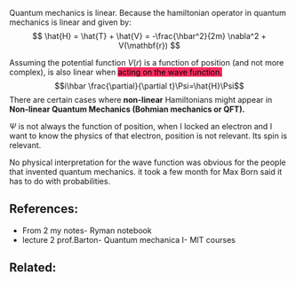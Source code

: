 
Quantum mechanics is linear. Because the hamiltonian operator in quantum mechanics is linear and given by:
$$
\hat{H} = \hat{T} + \hat{V} = -\frac{\hbar^2}{2m} \nabla^2 + V(\mathbf{r})
$$

Assuming the potential function $V(r)$ is a function of position (and not more complex), is also linear when <mark style="background: #FF2C61;">acting on the wave function.</mark>
$$i\hbar \frac{\partial}{\partial t}\Psi=\hat{H}\Psi$$
There are certain cases where **non-linear** Hamiltonians might appear in **Non-linear Quantum Mechanics (Bohmian mechanics or QFT).**

$\Psi$ is not always the function of position, when I locked an electron and I want to know the physics of that electron, position is not relevant. Its spin is relevant.

No physical interpretation for the wave function was obvious for the people that invented quantum mechanics. it took a few month for Max Born said it has to do with probabilities.


## References:
- From 2 my notes- Ryman notebook
- lecture 2 prof.Barton- Quantum mechanica I- MIT courses
## Related: